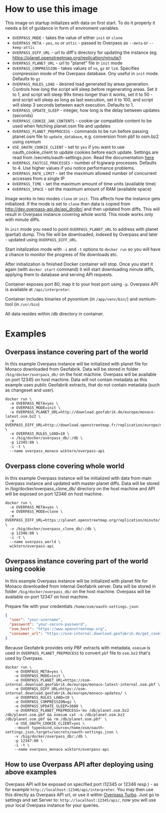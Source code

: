 # How to use this image

This image on startup initializes with data on first start.
To do it properly it needs a bit of guidance in form of enviroment variables.
* `OVERPASS_MODE` - takes the value of either `init` or `clone`
* `OVERPASS_META` - `yes`, `no` or `attic` - passed to Overpass as `--meta` or `--keep-attic`
* `OVERPASS_DIFF_URL` - url to diff's directory for updating the instance (eg. https://planet.openstreetmap.org/replication/minute/)
* `OVERPASS_PLANET_URL` - url to "planet" file in `init` mode
* `OVERPASS_COMPRESSION` - takes values of `no`, `gz` or `lz4`. Specifies compression mode of the Overpass database.
Ony useful in `init` mode. Defaults to `gz`
* `OVERPASS_RULES_LOAD` - desired load generated by areas generation. Controls how long the script will sleep before regenerating
areas. Set it to 1, and script will sleep 99x times longer than it works, set it to 50 - and script will sleep as long as last
execution, set it to 100, and script will sleep 3 seconds between each execution. Defaults to 1.
* `OVERPASS_UPDATE_SLEEP` - integer, how long is the delay between updates (seconds)
* `OVERPASS_COOKIE_JAR_CONTENTS` - cookie-jar compatible content to be used when fetching planet.osm file and updates
* `OVERPASS_PLANET_PREPROCESS` - commands to be run before passing planet.osm file to `update_database`, e.g. conversion from pbf to osm.bz2 using osmium
* `USE_OAUTH_COOKIE_CLIENT` - set to `yes` if you want to use oauth_cookie_client to update cookies before each update. Settings are read from /secrets/oauth-settings.json. Read the documentation [here](https://github.com/geofabrik/sendfile_osm_oauth_protector/blob/master/doc/client.md)
* `OVERPASS_FASTCGI_PROCESSES` - number of fcgiwarp processes. Defaults to 4. Use higher values if you notice performance problems.
* `OVERPASS_RATE_LIMIT` - set the maximum allowed number of concurrent accesses from a single IP
* `OVERPASS_TIME` - set the maximum amount of time units (available time)
* `OVERPASS_SPACE` - set the maximum amount of RAM (available space)

Image works in two modes `clone` or `init`. This affects how the instance gets initialized. If the mode is set to `clone`
then data is copied from http://dev.overpass-api.de/api_drolbr/ and then updated from diffs. This will result in Overpass instance
covering whole world. This mode works only with minute diffs.

In `init` mode you need to point `OVERPASS_PLANET_URL` to address with planet (partial) dump. This file will be downloaded,
indexed by Overpass and later - updated using `OVERPASS_DIFF_URL`.

Start initalization mode with `-i` and `-t` options to `docker run` so you will have a chance to monitor the progress of
file downloads etc.

After initialization is finished Docker container will stop. Once you start it again (with `docker start` command) it will start
downloading minute diffs, applying them to database and serving API requests.

Container exposes port 80, map it to your host port using `-p`. Overpass API is available at `/api/interpreter`.

Container includes binaries of pyosmium (in `/app/venv/bin/`) and osmium-tool (in `/usr/bin`)

All data resides within /db directory in container.

# Examples
## Overpass instance covering part of the world
In this example Overpass instance will be initialized with planet file for Monaco downloaded from Geofabrik. Data will be stored in folder
`/big/docker/overpass_db/` on the host machine. Overpass will be available on port 12345 on host machine. Data will not contain metadata
as this example uses public Geofabrik extracts, that do not contain metadata (such as changeset and user).
```
docker run \
  -e OVERPASS_META=yes \
  -e OVERPASS_MODE=init \
  -e OVERPASS_PLANET_URL=http://download.geofabrik.de/europe/monaco-latest.osm.bz2 \
  -e OVERPASS_DIFF_URL=http://download.openstreetmap.fr/replication/europe/monaco/minute/ \
  -e OVERPASS_RULES_LOAD=10 \
  -v /big/docker/overpass_db/:/db \
  -p 12345:80 \
  -i -t \
  --name overpass_monaco wiktorn/overpass-api
```

## Overpass clone covering whole world
In this example Overpass instance will be initialized with data from main Overpass instance and updated with master planet diffs.
Data will be stored in /big/docker/overpass_clone_db/ directory on the host machine and API will be exposed on port 12346 on host machine.
```
docker run \
  -e OVERPASS_META=yes \
  -e OVERPASS_MODE=clone \
  -e OVERPASS_DIFF_URL=https://planet.openstreetmap.org/replication/minute/ \
  -v /big/docker/overpass_clone_db/:/db \
  -p 12346:80 \
  -i -t \
  --name overpass_world \
  wiktorn/overpass-api
```

## Overpass instance covering part of the world using cookie
In this example Overpass instance will be initialized with planet file for Monaco downloaded from internal Geofabrik server.
Data will be stored in folder `/big/docker/overpass_db/` on the host machine. Overpass will be available on port 12347 on host machine.

Prepare file with your credentials `/home/osm/oauth-settings.json`:
```json
{
  "user": "your-username",
  "password": "your-secure-password",
  "osm_host": "https://www.openstreetmap.org",
  "consumer_url": "https://osm-internal.download.geofabrik.de/get_cookie"
}
```

Because Geofabrik provides only PBF extracts with metadata, `osmium` is used in `OVERPASS_PLANET_PREPROCESS` to convert
`pbf` file to `osm.bz2` that's used by Overpass.

```
docker run \
    -e OVERPASS_META=yes \
    -e OVERPASS_MODE=init \
    -e OVERPASS_PLANET_URL=https://osm-internal.download.geofabrik.de/europe/monaco-latest-internal.osm.pbf \
    -e OVERPASS_DIFF_URL=https://osm-internal.download.geofabrik.de/europe/monaco-updates/ \
    -e OVERPASS_RULES_LOAD=10 \
    -e OVERPASS_COMPRESSION=gz \
    -e OVERPASS_UPDATE_SLEEP=3600 \
    -e OVERPASS_PLANET_PREPROCESS='mv /db/planet.osm.bz2 /db/planet.osm.pbf && osmium cat -o /db/planet.osm.bz2 /db/planet.osm.pbf && rm /db/planet.osm.pbf' \
    -e USE_OAUTH_COOKIE_CLIENT=yes \
    --mount type=bind,source=/home/osm/oauth-settings.json,target=/secrets/oauth-settings.json \
    -v /big/docker/overpass_db/:/db \
    -p 12347:80 \
    -i -t \
    --name overpass_monaco wiktorn/overpass-api
```

## How to use Overpass API after deploying using above examples
Overpass API will be exposed on specified port (12345 or 12346 resp.) - as for example `http://localhost:12346/api/interpreter`.
You may then use this directly as Overpass API url, or use it within [Overpass Turbo](http://overpass-turbo.eu/).
Just go to settings and set Server to: `http://localhost:12345/api/`, now you will use your local Overpass instance for your queries.
